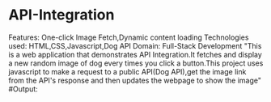 # API-Integration
Features: One-click Image Fetch,Dynamic content loading
Technologies used: HTML,CSS,Javascript,Dog API
Domain: Full-Stack Development
"This is a web application that demonstrates API Integration.It fetches and display a new random image of dog every times you click a button.This project uses javascript to make a request to a public API(Dog API),get the image link from the API's response and then updates the webpage to show the image"
#Output:
